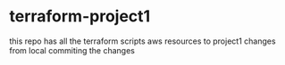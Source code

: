 # terraform-project1
this repo has all the terraform scripts aws resources to project1
changes from local
commiting the changes
